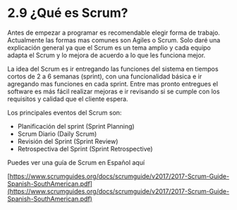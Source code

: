 # 2.9 ¿Qué es Scrum?

Antes de empezar a programar es recomendable elegir forma de trabajo. Actualmente las formas mas comunes  son Agiles o Scrum. Solo daré una explicación general ya que el Scrum es un tema amplio y cada equipo adapta el Scrum y lo mejora de acuerdo a lo que les funciona mejor.

La idea del Scrum es ir entregando las funciones del sistema en tiempos cortos de 2 a 6 semanas \(sprint\), con una funcionalidad básica e ir agregando mas funciones en cada sprint. Entre mas pronto entregues el software es más fácil realizar mejoras e ir revisando si se cumple con los requisitos y calidad que el cliente espera. 

Los principales eventos del Scrum son:

* Planificación del sprint \(Sprint Planning\)
* Scrum Diario \(Daily Scrum\)
* Revisión del Sprint \(Sprint Review\)
* Retrospectiva del Sprint \(Sprint Retrospective\) 

Puedes ver una guía de Scrum en Español aquí

[https://www.scrumguides.org/docs/scrumguide/v2017/2017-Scrum-Guide-Spanish-SouthAmerican.pdf](https://www.scrumguides.org/docs/scrumguide/v2017/2017-Scrum-Guide-Spanish-SouthAmerican.pdf)



